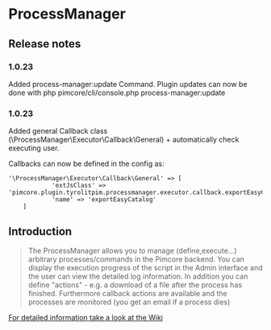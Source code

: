 # ProcessManager

## Release notes

### 1.0.23
Added process-manager:update Command. Plugin updates can now be done with php pimcore/cli/console.php process-manager:update

### 1.0.23 

Added general Callback class (\ProcessManager\Executor\Callback\General) + automatically check executing user. 

Callbacks can now be defined in the config as:

```
'\ProcessManager\Executor\Callback\General' => [
            'extJsClass' => 'pimcore.plugin.tyrolitpim.processmanager.executor.callback.exportEasyCatalog',
            'name' => 'exportEasyCatalog'
    ]
```


## Introduction

> The    ProcessManager allows you to manage (define,execute...) arbitrary processes/commands in the Pimcore backend. 
You can display the execution progress of the script in the Admin interface and the user can view the detailed log information. 
In addition you can define "actions" - e.g.  a download of a file after the process has finished. Furthermore callback actions are available and the processes are monitored (you get an email if a process dies)

[For detailed information take a look at the Wiki](https://gitlab.elements.at/pimcore-plugins/ProcessManager/wikis/home)